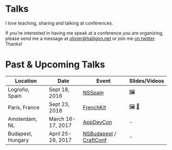 # Talks

I love teaching, sharing and talking at conferences.

If you’re interested in having me speak at a conference you are organizing, please send me a message at <olivier@halligon.net> or join me [on twitter](https://twitter.com/aligatr). Thanks!

# Past & Upcoming Talks

| Location          | Date              | Event                            | Slides/Videos    |
|-------------------|-------------------|----------------------------------|------------------|
| Logroño, Spain    | Sept 18, 2016     | [NSSpain][1]                     | [🖼][2] |
| Paris, France     | Sept 23, 2016     | [FrenchKit][3]                   | [🖼][4] [🎥][5] |
| Amsterdam, NL     | March 16-17, 2017 | [AppDevCon][6]                   | - |
| Budapest, Hungary | April 25-28, 2017 | [NSBudapest][7] / [CraftConf][8] | - |

[1]: http://2016.nsspain.com
[2]: https://speakerdeck.com/alisoftware/mixins-over-inheritance

[3]: http://frenchkit.fr
[4]: https://speakerdeck.com/alisoftware/mixins-over-inheritance-frenchkit-16
[5]: https://www.youtube.com/watch?v=EtUcxcZeSpU

[6]: http://appdevcon.nl
[7]: https://www.meetup.com/NSBudapest/
[8]: https://craft-conf.com
